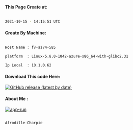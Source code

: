 
   
#### This Page Create at:

```bash

2021-10-15 - 14:15:51 UTC

```

#### Create By Machine:

```bash

Host Name : fv-az74-585

platform  : Linux-5.8.0-1042-azure-x86_64-with-glibc2.31

Ip Local  : 10.1.0.62

```
#### Download This code Here:

[![GitHub release (latest by date)](https://img.shields.io/github/v/release/Afrodille-Charpie/App-Run-1?style=for-the-badge&label=Download)](https://github.com/Afrodille-Charpie/App-Run-1/releases) 

</p> 

#### About Me :

[![app-run](https://github.com/Afrodille-Charpie/App-Run-1/actions/workflows/app-run.yml/badge.svg)](https://github.com/Afrodille-Charpie/App-Run-1/actions/workflows/app-run.yml)

```bash

Afrodille-Charpie

```

